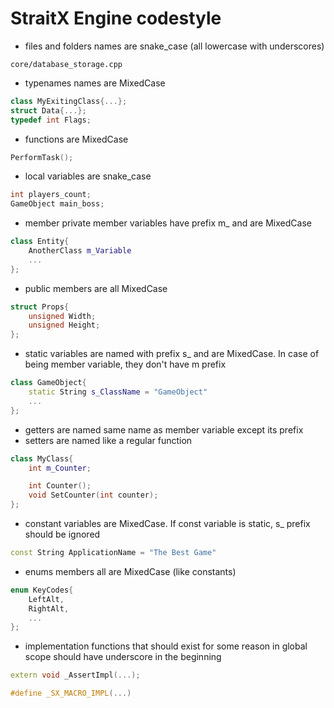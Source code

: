 # StraitX Engine codestyle

- files and folders names are snake_case (all lowercase with underscores)
```
core/database_storage.cpp
```
- typenames names are MixedCase
```c++
class MyExitingClass{...};
struct Data{...};
typedef int Flags;
```
- functions are MixedCase
```c++
PerformTask();
```
- local variables are snake_case
```c++
int players_count;
GameObject main_boss;
```
- member private member variables have prefix m_ and are MixedCase
```c++
class Entity{
    AnotherClass m_Variable
    ...
};
```
- public members are all MixedCase
```c++
struct Props{
    unsigned Width;
    unsigned Height;
};
```
- static variables are named with prefix s_ and are MixedCase. In case of being member variable, they don't have m prefix

```c++
class GameObject{
    static String s_ClassName = "GameObject"
    ...
};
```
- getters are named same name as member variable except its prefix
- setters are named like a regular function
```c++
class MyClass{
    int m_Counter;

    int Counter();
    void SetCounter(int counter);
};
```
- constant variables are MixedCase. If const variable is static, s_ prefix should be ignored
```c++
const String ApplicationName = "The Best Game"
```
- enums members all are MixedCase (like constants)
```c++
enum KeyCodes{
    LeftAlt,
    RightAlt,
    ...  
};
```

- implementation functions that should exist for some reason in global scope should have underscore in the beginning 

```c++
extern void _AssertImpl(...);

#define _SX_MACRO_IMPL(...)
```
